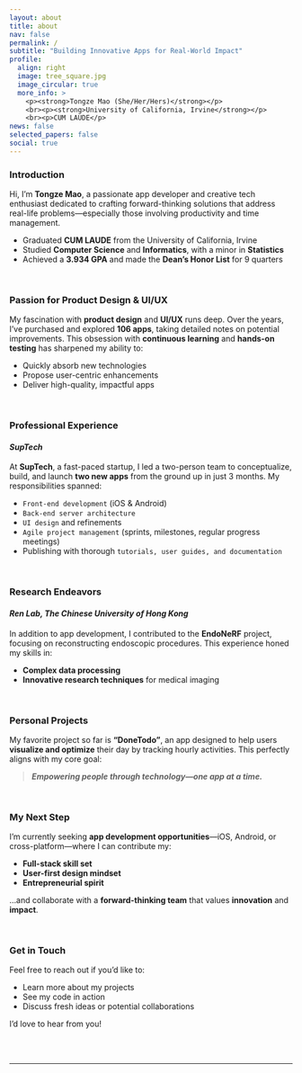```yaml
---
layout: about
title: about
nav: false
permalink: /
subtitle: "Building Innovative Apps for Real-World Impact"
profile:
  align: right
  image: tree_square.jpg
  image_circular: true
  more_info: >
    <p><strong>Tongze Mao (She/Her/Hers)</strong></p>
    <br><p><strong>University of California, Irvine</strong></p>
    <br><p>CUM LAUDE</p>
news: false
selected_papers: false
social: true
---
```


### Introduction
Hi, I’m **Tongze Mao**, a passionate app developer and creative tech enthusiast dedicated to crafting forward-thinking solutions that address real-life problems—especially those involving productivity and time management.

- Graduated **CUM LAUDE** from the University of California, Irvine  
- Studied **Computer Science** and **Informatics**, with a minor in **Statistics**  
- Achieved a **3.934 GPA** and made the **Dean’s Honor List** for 9 quarters  

<br>

### Passion for Product Design & UI/UX
My fascination with **product design** and **UI/UX** runs deep. Over the years, I’ve purchased and explored **106 apps**, taking detailed notes on potential improvements. This obsession with **continuous learning** and **hands-on testing** has sharpened my ability to:

- Quickly absorb new technologies  
- Propose user-centric enhancements  
- Deliver high-quality, impactful apps  

<br>

### Professional Experience
#### *SupTech*
At **SupTech**, a fast-paced startup, I led a two-person team to conceptualize, build, and launch **two new apps** from the ground up in just 3 months. My responsibilities spanned:

- `Front-end development` (iOS & Android)  
- `Back-end server architecture`  
- `UI design` and refinements  
- `Agile project management` (sprints, milestones, regular progress meetings)  
- Publishing with thorough `tutorials, user guides, and documentation`  

<br>

### Research Endeavors
#### *Ren Lab, The Chinese University of Hong Kong*
In addition to app development, I contributed to the **EndoNeRF** project, focusing on reconstructing endoscopic procedures. This experience honed my skills in:

- **Complex data processing**  
- **Innovative research techniques** for medical imaging  

<br>

### Personal Projects
My favorite project so far is **“DoneTodo”**, an app designed to help users **visualize and optimize** their day by tracking hourly activities. This perfectly aligns with my core goal:

> ***Empowering people through technology—one app at a time.***

<br>

### My Next Step
I’m currently seeking **app development opportunities**—iOS, Android, or cross-platform—where I can contribute my:

- **Full-stack skill set**  
- **User-first design mindset**  
- **Entrepreneurial spirit**  

…and collaborate with a **forward-thinking team** that values **innovation** and **impact**.

<br>

### Get in Touch
Feel free to reach out if you’d like to:

- Learn more about my projects  
- See my code in action  
- Discuss fresh ideas or potential collaborations  

I’d love to hear from you!

<br>

<br>

---
